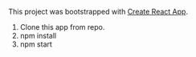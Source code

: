 This project was bootstrapped with [Create React App](https://github.com/facebookincubator/create-react-app).

1. Clone this app from repo.
2. npm install
3. npm start